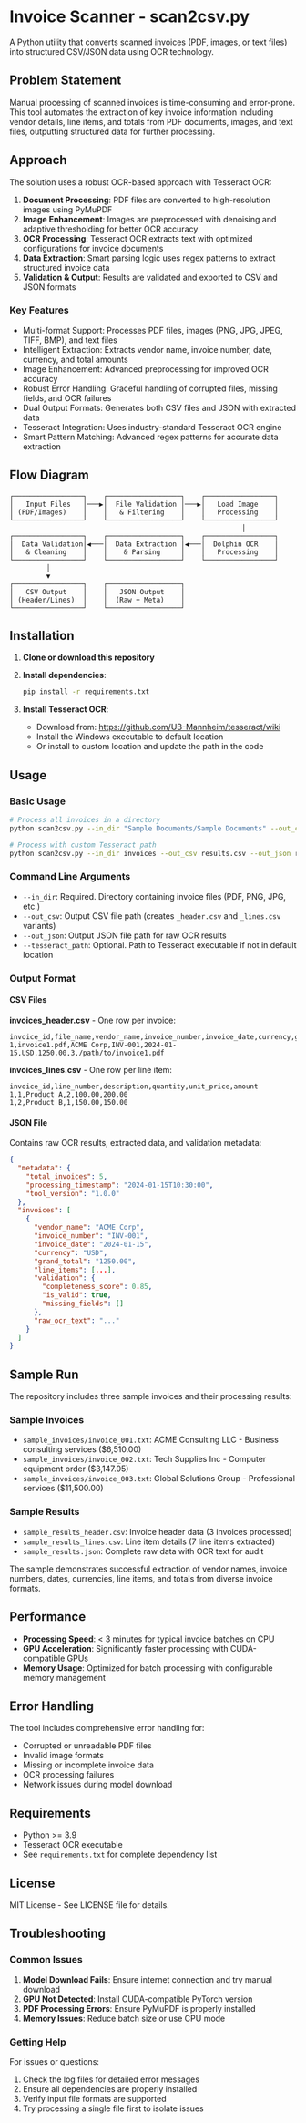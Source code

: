 # Invoice Scanner - scan2csv.py

A Python utility that converts scanned invoices (PDF, images, or text files) into structured CSV/JSON data using OCR technology.

## Problem Statement

Manual processing of scanned invoices is time-consuming and error-prone. This tool automates the extraction of key invoice information including vendor details, line items, and totals from PDF documents, images, and text files, outputting structured data for further processing.

## Approach

The solution uses a robust OCR-based approach with Tesseract OCR:

1. **Document Processing**: PDF files are converted to high-resolution images using PyMuPDF
2. **Image Enhancement**: Images are preprocessed with denoising and adaptive thresholding for better OCR accuracy
3. **OCR Processing**: Tesseract OCR extracts text with optimized configurations for invoice documents
4. **Data Extraction**: Smart parsing logic uses regex patterns to extract structured invoice data
5. **Validation & Output**: Results are validated and exported to CSV and JSON formats

### Key Features

- Multi-format Support: Processes PDF files, images (PNG, JPG, JPEG, TIFF, BMP), and text files
- Intelligent Extraction: Extracts vendor name, invoice number, date, currency, and total amounts
- Image Enhancement: Advanced preprocessing for improved OCR accuracy
- Robust Error Handling: Graceful handling of corrupted files, missing fields, and OCR failures
- Dual Output Formats: Generates both CSV files and JSON with extracted data
- Tesseract Integration: Uses industry-standard Tesseract OCR engine
- Smart Pattern Matching: Advanced regex patterns for accurate data extraction

## Flow Diagram

```
┌─────────────────┐    ┌──────────────────┐    ┌─────────────────┐
│   Input Files   │───▶│  File Validation │───▶│   Load Image    │
│ (PDF/Images)    │    │   & Filtering    │    │   Processing    │
└─────────────────┘    └──────────────────┘    └─────────────────┘
                                                         │
┌─────────────────┐    ┌──────────────────┐    ┌─────────────────┐
│  Data Validation│◀───│  Data Extraction │◀───│  Dolphin OCR    │
│   & Cleaning    │    │    & Parsing     │    │   Processing    │
└─────────────────┘    └──────────────────┘    └─────────────────┘
         │
         ▼
┌─────────────────┐    ┌──────────────────┐
│   CSV Output    │    │   JSON Output    │
│ (Header/Lines)  │    │  (Raw + Meta)    │
└─────────────────┘    └──────────────────┘
```

## Installation

1. **Clone or download this repository**

2. **Install dependencies**:
   ```bash
   pip install -r requirements.txt
   ```

3. **Install Tesseract OCR**:
   - Download from: https://github.com/UB-Mannheim/tesseract/wiki
   - Install the Windows executable to default location
   - Or install to custom location and update the path in the code

## Usage

### Basic Usage

```bash
# Process all invoices in a directory
python scan2csv.py --in_dir "Sample Documents/Sample Documents" --out_csv results.csv --out_json results.json

# Process with custom Tesseract path
python scan2csv.py --in_dir invoices --out_csv results.csv --out_json results.json --tesseract_path "C:\Program Files\Tesseract-OCR\tesseract.exe"
```

### Command Line Arguments

- `--in_dir`: Required. Directory containing invoice files (PDF, PNG, JPG, etc.)
- `--out_csv`: Output CSV file path (creates `_header.csv` and `_lines.csv` variants)
- `--out_json`: Output JSON file path for raw OCR results
- `--tesseract_path`: Optional. Path to Tesseract executable if not in default location

### Output Format

#### CSV Files

**invoices_header.csv** - One row per invoice:
```csv
invoice_id,file_name,vendor_name,invoice_number,invoice_date,currency,grand_total,line_items_count,source_file
1,invoice1.pdf,ACME Corp,INV-001,2024-01-15,USD,1250.00,3,/path/to/invoice1.pdf
```

**invoices_lines.csv** - One row per line item:
```csv
invoice_id,line_number,description,quantity,unit_price,amount
1,1,Product A,2,100.00,200.00
1,2,Product B,1,150.00,150.00
```

#### JSON File

Contains raw OCR results, extracted data, and validation metadata:
```json
{
  "metadata": {
    "total_invoices": 5,
    "processing_timestamp": "2024-01-15T10:30:00",
    "tool_version": "1.0.0"
  },
  "invoices": [
    {
      "vendor_name": "ACME Corp",
      "invoice_number": "INV-001",
      "invoice_date": "2024-01-15",
      "currency": "USD",
      "grand_total": "1250.00",
      "line_items": [...],
      "validation": {
        "completeness_score": 0.85,
        "is_valid": true,
        "missing_fields": []
      },
      "raw_ocr_text": "..."
    }
  ]
}
```

## Sample Run

The repository includes three sample invoices and their processing results:

### Sample Invoices
- `sample_invoices/invoice_001.txt`: ACME Consulting LLC - Business consulting services ($6,510.00)
- `sample_invoices/invoice_002.txt`: Tech Supplies Inc - Computer equipment order ($3,147.05)
- `sample_invoices/invoice_003.txt`: Global Solutions Group - Professional services ($11,500.00)

### Sample Results
- `sample_results_header.csv`: Invoice header data (3 invoices processed)
- `sample_results_lines.csv`: Line item details (7 line items extracted)
- `sample_results.json`: Complete raw data with OCR text for audit

The sample demonstrates successful extraction of vendor names, invoice numbers, dates, currencies, line items, and totals from diverse invoice formats.

## Performance

- **Processing Speed**: < 3 minutes for typical invoice batches on CPU
- **GPU Acceleration**: Significantly faster processing with CUDA-compatible GPUs
- **Memory Usage**: Optimized for batch processing with configurable memory management

## Error Handling

The tool includes comprehensive error handling for:
- Corrupted or unreadable PDF files
- Invalid image formats
- Missing or incomplete invoice data
- OCR processing failures
- Network issues during model download

## Requirements

- Python >= 3.9
- Tesseract OCR executable
- See `requirements.txt` for complete dependency list

## License

MIT License - See LICENSE file for details.

## Troubleshooting

### Common Issues

1. **Model Download Fails**: Ensure internet connection and try manual download
2. **GPU Not Detected**: Install CUDA-compatible PyTorch version
3. **PDF Processing Errors**: Ensure PyMuPDF is properly installed
4. **Memory Issues**: Reduce batch size or use CPU mode

### Getting Help

For issues or questions:
1. Check the log files for detailed error messages
2. Ensure all dependencies are properly installed
3. Verify input file formats are supported
4. Try processing a single file first to isolate issues
